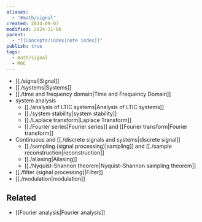 ```yaml
---
aliases:
  - "#math/signal"
created: 2024-08-07
modified: 2024-11-06
parent:
  - "[[Concepts/index|note index]]"
publish: true
tags:
  - math/signal
  - MOC
---
```

- [[./signal|Signal]]
- [[./systems|Systems]]
- [[./time and frequency domain|Time and Frequency Domain]]
- system analysis
  - [[./analysis of LTIC systems|Analysis of LTIC systems]]
  - [[./system stability|system stability]]
  - [[./Laplace transform|Laplace Transform]]
  - [[./Fourier series|Fourier series]] and [[Fourier transform|Fourier transform]]
- Continuous and [[./discrete signals and systems|discrete signal]]
  - [[./sampling (signal processing)|sampling]] and [[./sample reconstruction|reconstruction]]
  - [[./aliasing|Aliasing]]
  - [[./Nyquist-Shannon theorem|Nyquist–Shannon sampling theorem]]
- [[./filter (signal processing)|Filter]]
- [[./modulation|modulation]]

## Related
- [[Fourier analysis|Fourier analysis]]